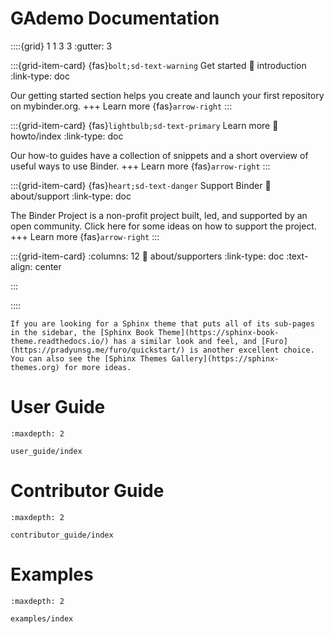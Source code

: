 # GAdemo Documentation


::::{grid} 1 1 3 3
:gutter: 3

:::{grid-item-card} {fas}`bolt;sd-text-warning` Get started
:link: introduction
:link-type: doc

Our getting started section helps you create and launch your first repository on mybinder.org.
+++
Learn more {fas}`arrow-right`
:::

:::{grid-item-card} {fas}`lightbulb;sd-text-primary` Learn more
:link: howto/index
:link-type: doc

Our how-to guides have a collection of snippets and a short overview of useful ways to use Binder.
+++
Learn more {fas}`arrow-right`
:::

:::{grid-item-card} {fas}`heart;sd-text-danger` Support Binder
:link: about/support
:link-type: doc

The Binder Project is a non-profit project built, led, and supported by an open community.
Click here for some ideas on how to support the project.
+++
Learn more {fas}`arrow-right`
:::

:::{grid-item-card}
:columns: 12
:link: about/supporters
:link-type: doc
:text-align: center

<!-- {octicon}`heart-fill;2em;sd-text-danger` **Thanks to our supporters** {octicon}`heart-fill;2em;sd-text-danger` -->
:::

::::

```{seealso}
If you are looking for a Sphinx theme that puts all of its sub-pages in the sidebar, the [Sphinx Book Theme](https://sphinx-book-theme.readthedocs.io/) has a similar look and feel, and [Furo](https://pradyunsg.me/furo/quickstart/) is another excellent choice. You can also see the [Sphinx Themes Gallery](https://sphinx-themes.org) for more ideas.
```


# User Guide

```{toctree}
:maxdepth: 2

user_guide/index
```

# Contributor Guide

```{toctree}
:maxdepth: 2

contributor_guide/index
```

# Examples

```{toctree}
:maxdepth: 2

examples/index
```